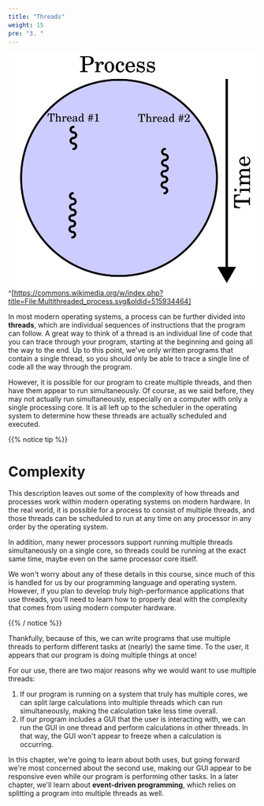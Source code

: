 ```yaml
---
title: "Threads"
weight: 15
pre: "3. "
---
```

![Thread](../../images/10/thread.svg)^[https://commons.wikimedia.org/w/index.php?title=File:Multithreaded_process.svg&oldid=515934464]

In most modern operating systems, a process can be further divided into **threads**, which are individual sequences of instructions that the program can follow. A great way to think of a thread is an individual line of code that you can trace through your program, starting at the beginning and going all the way to the end. Up to this point, we've only written programs that contain a single thread, so you should only be able to trace a single line of code all the way through the program. 

However, it is possible for our program to create multiple threads, and then have them appear to run simultaneously. Of course, as we said before, they may not actually run simultaneously, especially on a computer with only a single processing core. It is all left up to the scheduler in the operating system to determine how these threads are actually scheduled and executed. 

{{% notice tip %}}

# Complexity

This description leaves out some of the complexity of how threads and processes work within modern operating systems on modern hardware. In the real world, it is possible for a process to consist of multiple threads, and those threads can be scheduled to run at any time on any processor in any order by the operating system.

In addition, many newer processors support running multiple threads simultaneously on a single core, so threads could be running at the exact same time, maybe even on the same processor core itself.

We won't worry about any of these details in this course, since much of this is handled for us by our programming language and operating system. However, if you plan to develop truly high-performance applications that use threads, you'll need to learn how to properly deal with the complexity that comes from using modern computer hardware.

{{% / notice %}}

Thankfully, because of this, we can write programs that use multiple threads to perform different tasks at (nearly) the same time. To the user, it appears that our program is doing multiple things at once!

For our use, there are two major reasons why we would want to use multiple threads:

1. If our program is running on a system that truly has multiple cores, we can split large calculations into multiple threads which can run simultaneously, making the calculation take less time overall.
2. If our program includes a GUI that the user is interacting with, we can run the GUI in one thread and perform calculations in other threads. In that way, the GUI won't appear to freeze when a calculation is occurring. 

In this chapter, we're going to learn about both uses, but going forward we're most concerned about the second use, making our GUI appear to be responsive even while our program is performing other tasks. In a later chapter, we'll learn about **event-driven programming**, which relies on splitting a program into multiple threads as well.
